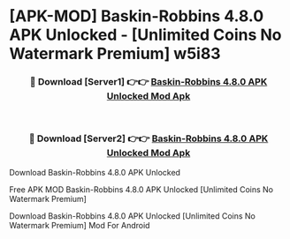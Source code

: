 # [APK-MOD] Baskin-Robbins 4.8.0 APK Unlocked - [Unlimited Coins No Watermark Premium] w5i83



<div align="center">
<h3>🔴 Download [Server1] 👉👉 <a href="https://momento.my/?title=Baskin-Robbins_4.8.0_APK_Unlocked">Baskin-Robbins 4.8.0 APK Unlocked Mod Apk</a></h3><br>

<h3>🔴 Download [Server2] 👉👉 <a href="https://momento.my/?title=Baskin-Robbins_4.8.0_APK_Unlocked">Baskin-Robbins 4.8.0 APK Unlocked Mod Apk</a></h3>
</div>



Download Baskin-Robbins 4.8.0 APK Unlocked 

Free APK MOD Baskin-Robbins 4.8.0 APK Unlocked [Unlimited Coins No Watermark Premium]

Download Baskin-Robbins 4.8.0 APK Unlocked [Unlimited Coins No Watermark Premium] Mod For Android
